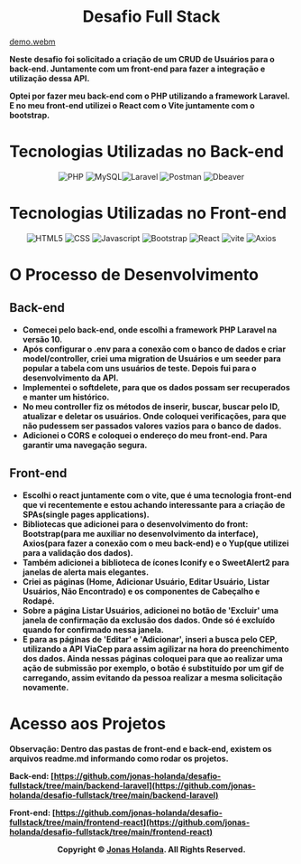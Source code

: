 <div align='center'>

# Desafio Full Stack

</div>

[demo.webm](https://github.com/jonas-holanda/desafio-fullstack/assets/138180385/4389d524-b764-4ca9-b0b8-88a1147284d8)


**Neste desafio foi solicitado a criação de um CRUD de Usuários para o back-end. Juntamente com um front-end para fazer a integração e utilização dessa API.**

**Optei por fazer meu back-end com o PHP utilizando a framework Laravel. E no meu front-end utilizei o React com o Vite juntamente com o bootstrap.**

# Tecnologias Utilizadas no Back-end

<div align='center'>

![PHP](https://img.shields.io/badge/PHP-777BB4?style=for-the-badge&logo=php&logoColor=white) ![MySQL](https://img.shields.io/badge/MySQL-005C84?style=for-the-badge&logo=mysql&logoColor=white)![Laravel](https://img.shields.io/badge/Laravel-FF2D20?style=for-the-badge&logo=laravel&logoColor=white) ![Postman](https://img.shields.io/badge/Postman-FF6C37?style=for-the-badge&logo=Postman&logoColor=white)  ![Dbeaver](https://img.shields.io/badge/dbeaver-382923?style=for-the-badge&logo=dbeaver&logoColor=white)

</div>

# Tecnologias Utilizadas no Front-end

<div align='center'>

![HTML5](https://img.shields.io/badge/HTML5-E34F26?style=for-the-badge&logo=html5&logoColor=white) ![CSS](https://img.shields.io/badge/CSS3-1572B6?style=for-the-badge&logo=css3&logoColor=white) ![Javascript](https://img.shields.io/badge/JavaScript-323330?style=for-the-badge&logo=javascript&logoColor=F7DF1E) ![Bootstrap](https://img.shields.io/badge/Bootstrap-563D7C?style=for-the-badge&logo=bootstrap&logoColor=white) ![React](https://img.shields.io/badge/React-20232A?style=for-the-badge&logo=react&logoColor=61DAFB) ![vite](https://img.shields.io/badge/Vite-B73BFE?style=for-the-badge&logo=vite&logoColor=FFD62E) ![Axios](https://img.shields.io/badge/axios-671ddf?&style=for-the-badge&logo=axios&logoColor=white)

</div>

# O Processo de Desenvolvimento

## Back-end

- **Comecei pelo back-end, onde escolhi a framework PHP Laravel na versão 10.**
- **Após configurar o .env para a conexão com o banco de dados e criar model/controller, criei uma migration de Usuários e um seeder para popular a tabela com uns usuários de teste. Depois fui para o desenvolvimento da API.**
- **Implementei o softdelete, para que os dados possam ser recuperados e manter um histórico.**
- **No meu controller fiz os métodos de inserir, buscar, buscar pelo ID, atualizar e deletar os usuários. Onde coloquei verificações, para que não pudessem ser passados valores vazios para o banco de dados.**
- **Adicionei o CORS e coloquei o endereço do meu front-end. Para garantir uma navegação segura.**

## Front-end

- **Escolhi o react juntamente com o vite, que é uma tecnologia front-end que vi recentemente e estou achando interessante para a criação de SPAs(single pages applications).**
- **Bibliotecas que adicionei para o desenvolvimento do front: Bootstrap(para me auxiliar no desenvolvimento da interface), Axios(para fazer a conexão com o meu back-end) e o Yup(que utilizei para a validação dos dados).**
- **Também adicionei a biblioteca de ícones Iconify e o SweetAlert2 para janelas de alerta mais elegantes.**
- **Criei as páginas (Home, Adicionar Usuário, Editar Usuário, Listar Usuários, Não Encontrado) e os componentes de Cabeçalho e Rodapé.**
- **Sobre a página Listar Usuários, adicionei no botão de 'Excluir' uma janela de confirmação da exclusão dos dados. Onde só é excluído quando for confirmado nessa janela.**
- **E para as páginas de 'Editar' e 'Adicionar', inseri a busca pelo CEP, utilizando a API ViaCep para assim agilizar na hora do preenchimento dos dados. Ainda nessas páginas coloquei para que ao realizar uma ação de submissão por exemplo, o botão é substituído por um gif de carregando, assim evitando da pessoa realizar a mesma solicitação novamente.**

# Acesso aos Projetos
**Observação: Dentro das pastas de front-end e back-end, existem os arquivos readme.md informando como rodar os projetos.**

**Back-end: [https://github.com/jonas-holanda/desafio-fullstack/tree/main/backend-laravel](https://github.com/jonas-holanda/desafio-fullstack/tree/main/backend-laravel)**

**Front-end: [https://github.com/jonas-holanda/desafio-fullstack/tree/main/frontend-react](https://github.com/jonas-holanda/desafio-fullstack/tree/main/frontend-react)**

<p align="center">
    <strong>Copyright © <a href="https://github.com/jonas-holanda" target="_blank">Jonas Holanda</a>. All Rights Reserved.</strong>
</p>
